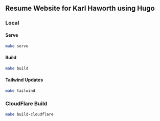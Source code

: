 ## Resume Website for Karl Haworth using Hugo

### Local

#### Serve

```bash
make serve
```

#### Build

```bash
make build
```

#### Tailwind Updates

```bash
make tailwind
```

### CloudFlare Build

```bash
make build-cloudflare
```